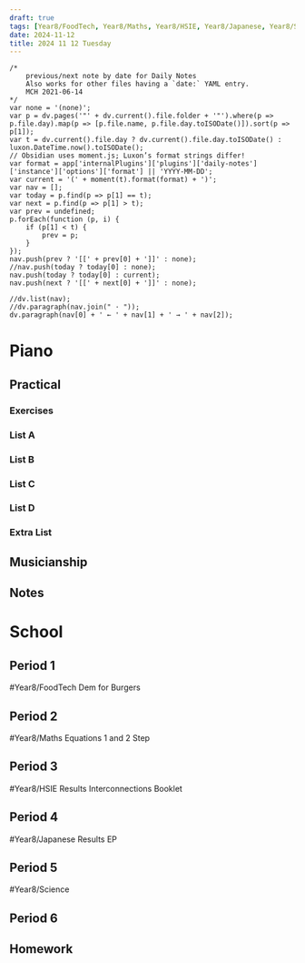 ```yaml
---
draft: true
tags: [Year8/FoodTech, Year8/Maths, Year8/HSIE, Year8/Japanese, Year8/Science]
date: 2024-11-12
title: 2024 11 12 Tuesday
---
```

```dataviewjs
/*
    previous/next note by date for Daily Notes
    Also works for other files having a `date:` YAML entry.
    MCH 2021-06-14
*/
var none = '(none)';
var p = dv.pages('"' + dv.current().file.folder + '"').where(p => p.file.day).map(p => [p.file.name, p.file.day.toISODate()]).sort(p => p[1]);
var t = dv.current().file.day ? dv.current().file.day.toISODate() : luxon.DateTime.now().toISODate();
// Obsidian uses moment.js; Luxon’s format strings differ!
var format = app['internalPlugins']['plugins']['daily-notes']['instance']['options']['format'] || 'YYYY-MM-DD';
var current = '(' + moment(t).format(format) + ')';
var nav = [];
var today = p.find(p => p[1] == t);
var next = p.find(p => p[1] > t);
var prev = undefined;
p.forEach(function (p, i) {
    if (p[1] < t) {
        prev = p;
    }
});
nav.push(prev ? '[[' + prev[0] + ']]' : none);
//nav.push(today ? today[0] : none);
nav.push(today ? today[0] : current);
nav.push(next ? '[[' + next[0] + ']]' : none);

//dv.list(nav);
//dv.paragraph(nav.join(" · "));
dv.paragraph(nav[0] + ' ← ' + nav[1] + ' → ' + nav[2]);
```

# Piano
## Practical
### Exercises

### List A

### List B

### List C

### List D

### Extra List

## Musicianship

## Notes 


# School
## Period 1
#Year8/FoodTech 
Dem for Burgers
## Period 2
#Year8/Maths
Equations 1 and 2 Step
## Period 3
#Year8/HSIE 
Results
Interconnections Booklet
## Period 4
#Year8/Japanese
Results
EP
## Period 5
#Year8/Science

## Period 6

## Homework